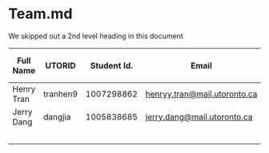 # Team.md

We skipped out a 2nd level heading in this document

| Full Name              | UTORID   | Student Id. | Email                        | Best way to Connect | Slack User Name         |
|------------------------|----------|-------------|------------------------------|---------------------|-------------------------|
| Henry Tran             |tranhen9  |1007298862   |<henryy.tran@mail.utoronto.ca>|Discord              |Henry Tran               |
| Jerry Dang             |dangjia   |1005838685   |<jerry.dang@mail.utoronto.ca> |Discord/Email        |Jerry Dang               |
|                        |          |             |                              |                     |                         |
|                        |          |             |                              |                     |                         |
|                        |          |             |                              |                     |                         |
|                        |          |             |                              |                     |                         |
|                        |          |             |                              |                     |                         |
